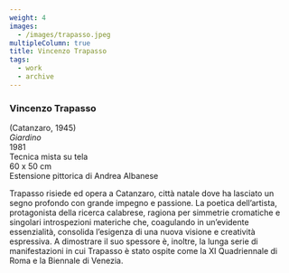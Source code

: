 ```yaml
---
weight: 4
images:
  - /images/trapasso.jpeg
multipleColumn: true
title: Vincenzo Trapasso
tags:
  - work
  - archive
---
```


### **Vincenzo Trapasso**<br />

(Catanzaro, 1945)<br />
_Giardino_<br />
1981<br />
Tecnica mista su tela<br />
60 x 50 cm<br />
Estensione pittorica di Andrea Albanese

Trapasso risiede ed opera a Catanzaro, città natale dove ha lasciato un segno profondo
con grande impegno e passione. La poetica dell’artista, protagonista della ricerca calabrese,
ragiona per simmetrie cromatiche e singolari introspezioni materiche che, coagulando in
un’evidente essenzialità, consolida l’esigenza di una nuova visione e creatività espressiva.
A dimostrare il suo spessore è, inoltre, la lunga serie di manifestazioni in cui Trapasso è
stato ospite come la XI Quadriennale di Roma e la Biennale di Venezia.
